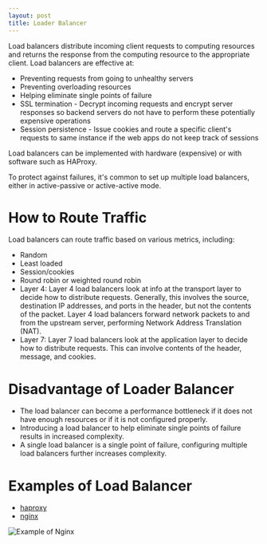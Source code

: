 ```yaml
---
layout: post
title: Loader Balancer
---
```


Load balancers distribute incoming client requests to computing resources and returns the response from the computing resource to the appropriate client. Load balancers are effective at:

- Preventing requests from going to unhealthy servers
- Preventing overloading resources
- Helping eliminate single points of failure
- SSL termination - Decrypt incoming requests and encrypt server responses so backend servers do not have to perform these potentially expensive operations
- Session persistence - Issue cookies and route a specific client's requests to same instance if the web apps do not keep track of sessions

Load balancers can be implemented with hardware (expensive) or with software such as HAProxy.

To protect against failures, it's common to set up multiple load balancers, either in active-passive or active-active mode.

# How to Route Traffic

Load balancers can route traffic based on various metrics, including:

- Random
- Least loaded
- Session/cookies
- Round robin or weighted round robin
- Layer 4: Layer 4 load balancers look at info at the transport layer to decide how to distribute requests. Generally, this involves the source, destination IP addresses, and ports in the header, but not the contents of the packet. Layer 4 load balancers forward network packets to and from the upstream server, performing Network Address Translation (NAT).
- Layer 7: Layer 7 load balancers look at the application layer to decide how to distribute requests. This can involve contents of the header, message, and cookies.

# Disadvantage of Loader Balancer

- The load balancer can become a performance bottleneck if it does not have enough resources or if it is not configured properly.
- Introducing a load balancer to help eliminate single points of failure results in increased complexity.
- A single load balancer is a single point of failure, configuring multiple load balancers further increases complexity.

# Examples of Load Balancer

- [haproxy](http://www.haproxy.org/download/1.2/doc/architecture.txt)
- [nginx](https://www.nginx.com/blog/inside-nginx-how-we-designed-for-performance-scale/)

![Example of Nginx](https://www.nginx.com/wp-content/uploads/2015/06/infographic-Inside-NGINX_process-model.png)
